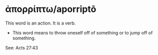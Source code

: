 # ἀπορρίπτω/aporriptō
This word is an action. It is a verb.
* This word means to throw oneself off of something or to jump off of something.

See: Acts 27:43

